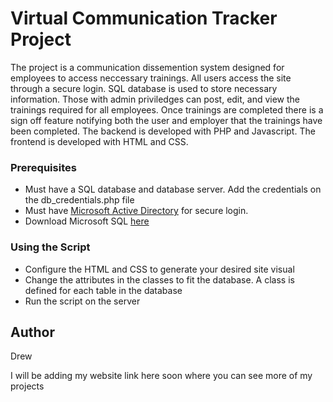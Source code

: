 # Virtual Communication Tracker Project

The project is a communication dissemention system designed for employees to access neccessary trainings. All users access the site through a secure login. SQL database is used to store necessary information. Those with admin priviledges can post, edit, and view the trainings required for all employees. Once trainings are completed there is a sign off feature notifying both the user and employer that the trainings have been completed. The backend is developed with PHP and Javascript. The frontend is developed with HTML and CSS. 

### Prerequisites

- Must have a SQL database and database server. Add the credentials on the db_credentials.php file
- Must have [Microsoft Active Directory](https://learn.microsoft.com/en-us/windows-server/identity/ad-ds/get-started/virtual-dc/active-directory-domain-services-overview) for secure login. 
- Download Microsoft SQL [here](https://learn.microsoft.com/en-us/ssms/download-sql-server-management-studio-ssms)

### Using the Script

- Configure the HTML and CSS to generate your desired site visual
- Change the attributes in the classes to fit the database. A class is defined for each table in the database
- Run the script on the server

## Author

Drew

I will be adding my website link here soon where you can see more of my projects


